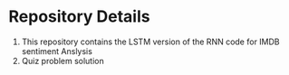 # Repository Details

1. This repository contains the LSTM version of the RNN code for IMDB sentiment Anslysis
2. Quiz problem solution 

